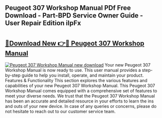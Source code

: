 ## Peugeot 307 Workshop Manual PDf Free Download - Part-BPD Service Owner Guide - User Repair Edition iIpFx

# <h2><a href="http://cf23616.oget.top/?id=Peugeot+307+Workshop+Manual">🔗Download New 👉🔴 Peugeot 307 Workshop Manual</a></h2>

[![Peugeot 307 Workshop Manual new download](https://i.imgur.com/5g1atiW.png)](http://cf23616.oget.top/?id=Peugeot+307+Workshop+Manual)
Your new Peugeot 307 Workshop Manual is now ready to use. This user manual provides a step-by-step guide to help you install, operate, and maintain your product. Features & Functionality This section explores the various features and capabilities of your new Peugeot 307 Workshop Manual. This Peugeot 307 Workshop Manual comes equipped with a comprehensive set of features to meet your diverse needs. We trust that the Peugeot 307 Workshop Manual has been an accurate and detailed resource in your efforts to learn the ins and outs of your new device. In case of any queries or concerns, please do not hesitate to reach out to our customer service team.
